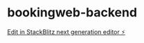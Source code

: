 # bookingweb-backend

[Edit in StackBlitz next generation editor ⚡️](https://stackblitz.com/~/github.com/shrreku/bookingweb-backend)